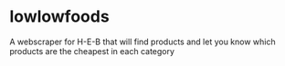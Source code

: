 # lowlowfoods
A webscraper for H-E-B that will find products and let you know which products are the cheapest in each category
